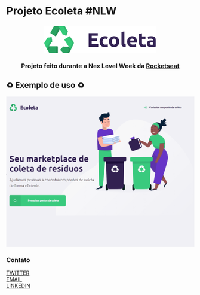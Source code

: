 # Projeto Ecoleta #NLW
<h3 align="center">
    <img alt="Logo" title="#logo" width="300px" src="READMEPICTURES/logo.png">
    <br><br>
    <b>Projeto feito durante a Nex Level Week da <a href="https://rocketseat.com.br/">Rocketseat</a></b>  
    <br>
</h3>

## ♻️ Exemplo de uso ♻️

![](READMEPICTURES/gif.gif)

### Contato
[TWITTER](https://twitter.com/H1gor1)<br/>
[EMAIL](mailto:higorgabrieldev@gmail.com)<br/>
[LINKEDIN](https://bit.ly/3dDeMap)

